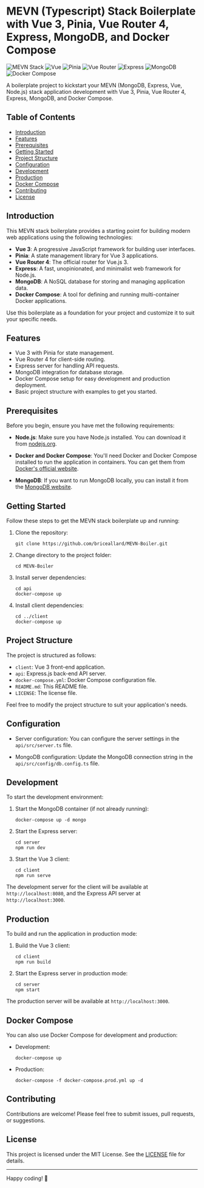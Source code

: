 # MEVN (Typescript) Stack Boilerplate with Vue 3, Pinia, Vue Router 4, Express, MongoDB, and Docker Compose

![MEVN Stack](https://img.shields.io/badge/MEVN-Stack-brightgreen.svg)
![Vue](https://img.shields.io/badge/Vue-3.x-green.svg)
![Pinia](https://img.shields.io/badge/Pinia-2.x-blue.svg)
![Vue Router](https://img.shields.io/badge/Vue%20Router-4.x-lightblue.svg)
![Express](https://img.shields.io/badge/Express-5.x-red.svg)
![MongoDB](https://img.shields.io/badge/MongoDB-4.x-green.svg)
![Docker Compose](https://img.shields.io/badge/Docker%20Compose-3.x-blue.svg)

A boilerplate project to kickstart your MEVN (MongoDB, Express, Vue, Node.js) stack application development with Vue 3, Pinia, Vue Router 4, Express, MongoDB, and Docker Compose.

## Table of Contents

- [Introduction](#introduction)
- [Features](#features)
- [Prerequisites](#prerequisites)
- [Getting Started](#getting-started)
- [Project Structure](#project-structure)
- [Configuration](#configuration)
- [Development](#development)
- [Production](#production)
- [Docker Compose](#docker-compose)
- [Contributing](#contributing)
- [License](#license)

## Introduction

This MEVN stack boilerplate provides a starting point for building modern web applications using the following technologies:

- **Vue 3**: A progressive JavaScript framework for building user interfaces.
- **Pinia**: A state management library for Vue 3 applications.
- **Vue Router 4**: The official router for Vue.js 3.
- **Express**: A fast, unopinionated, and minimalist web framework for Node.js.
- **MongoDB**: A NoSQL database for storing and managing application data.
- **Docker Compose**: A tool for defining and running multi-container Docker applications.

Use this boilerplate as a foundation for your project and customize it to suit your specific needs.

## Features

- Vue 3 with Pinia for state management.
- Vue Router 4 for client-side routing.
- Express server for handling API requests.
- MongoDB integration for database storage.
- Docker Compose setup for easy development and production deployment.
- Basic project structure with examples to get you started.

## Prerequisites

Before you begin, ensure you have met the following requirements:

- **Node.js**: Make sure you have Node.js installed. You can download it from [nodejs.org](https://nodejs.org/).

- **Docker and Docker Compose**: You'll need Docker and Docker Compose installed to run the application in containers. You can get them from [Docker's official website](https://www.docker.com/).

- **MongoDB**: If you want to run MongoDB locally, you can install it from the [MongoDB website](https://www.mongodb.com/try/download/community).

## Getting Started

Follow these steps to get the MEVN stack boilerplate up and running:

1. Clone the repository:

   ```shell
   git clone https://github.com/briceallard/MEVN-Boiler.git
   ```

2. Change directory to the project folder:

   ```shell
   cd MEVN-Boiler
   ```

3. Install server dependencies:

   ```shell
   cd api
   docker-compose up
   ```

4. Install client dependencies:

   ```shell
   cd ../client
   docker-compose up
   ```

## Project Structure

The project is structured as follows:

- `client`: Vue 3 front-end application.
- `api`: Express.js back-end API server.
- `docker-compose.yml`: Docker Compose configuration file.
- `README.md`: This README file.
- `LICENSE`: The license file.

Feel free to modify the project structure to suit your application's needs.

## Configuration

- Server configuration: You can configure the server settings in the `api/src/server.ts` file.

- MongoDB configuration: Update the MongoDB connection string in the `api/src/config/db.config.ts` file.

## Development

To start the development environment:

1. Start the MongoDB container (if not already running):

   ```shell
   docker-compose up -d mongo
   ```

2. Start the Express server:

   ```shell
   cd server
   npm run dev
   ```

3. Start the Vue 3 client:

   ```shell
   cd client
   npm run serve
   ```

The development server for the client will be available at `http://localhost:8080`, and the Express API server at `http://localhost:3000`.

## Production

To build and run the application in production mode:

1. Build the Vue 3 client:

   ```shell
   cd client
   npm run build
   ```

2. Start the Express server in production mode:

   ```shell
   cd server
   npm start
   ```

The production server will be available at `http://localhost:3000`.

## Docker Compose

You can also use Docker Compose for development and production:

- Development:

  ```shell
  docker-compose up
  ```

- Production:

  ```shell
  docker-compose -f docker-compose.prod.yml up -d
  ```

## Contributing

Contributions are welcome! Please feel free to submit issues, pull requests, or suggestions.

## License

This project is licensed under the MIT License. See the [LICENSE](LICENSE) file for details.

---

Happy coding! 🚀
